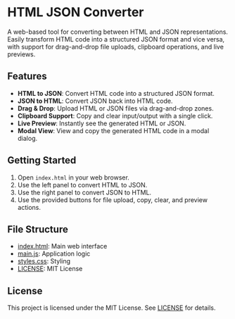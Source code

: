# HTML JSON Converter

A web-based tool for converting between HTML and JSON representations. Easily transform HTML code into a structured JSON format and vice versa, with support for drag-and-drop file uploads, clipboard operations, and live previews.

## Features

- **HTML to JSON**: Convert HTML code into a structured JSON format.
- **JSON to HTML**: Convert JSON back into HTML code.
- **Drag & Drop**: Upload HTML or JSON files via drag-and-drop zones.
- **Clipboard Support**: Copy and clear input/output with a single click.
- **Live Preview**: Instantly see the generated HTML or JSON.
- **Modal View**: View and copy the generated HTML code in a modal dialog.

## Getting Started

1. Open `index.html` in your web browser.
2. Use the left panel to convert HTML to JSON.
3. Use the right panel to convert JSON to HTML.
4. Use the provided buttons for file upload, copy, clear, and preview actions.

## File Structure

- [index.html](index.html): Main web interface
- [main.js](main.js): Application logic
- [styles.css](styles.css): Styling
- [LICENSE](LICENSE): MIT License

## License

This project is licensed under the MIT License. See [LICENSE](LICENSE) for details.
